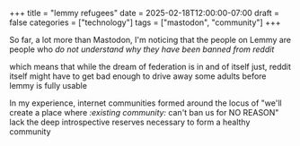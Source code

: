 +++
title = "lemmy refugees"
date = 2025-02-18T12:00:00-07:00
draft = false
categories = ["technology"]
tags = ["mastodon", "community"]
+++


So far, a lot more than Mastodon, I'm noticing that the people on Lemmy are people who _do not understand why they have been banned from reddit_

which means that while the dream of federation is in and of itself just, reddit itself might have to get bad enough to drive away some adults before lemmy is fully usable

In my experience, internet communities formed around the locus of "we'll create a place where _:existing community:_ can't ban us for NO REASON" lack the deep introspective reserves necessary to form a healthy community